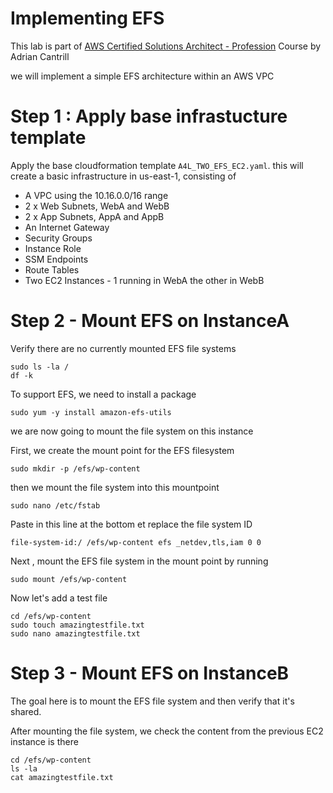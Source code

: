 # Implementing EFS

This lab is part of [AWS Certified Solutions Architect - Profession](https://learn.cantrill.io/p/aws-certified-solutions-architect-professional) Course by Adrian Cantrill

we will implement a simple EFS architecture within an AWS VPC

# Step 1 : Apply base infrastucture template

Apply the base cloudformation template `A4L_TWO_EFS_EC2.yaml`. this will create a basic infrastructure in us-east-1, consisting of

- A VPC using the 10.16.0.0/16 range
- 2 x Web Subnets, WebA and WebB
- 2 x App Subnets, AppA and AppB
- An Internet Gateway
- Security Groups
- Instance Role
- SSM Endpoints
- Route Tables
- Two EC2 Instances - 1 running in WebA the other in WebB

# Step 2 - Mount EFS on InstanceA

Verify there are no currently mounted EFS file systems
```
sudo ls -la /
df -k
````

To support EFS, we need to install a package

```
sudo yum -y install amazon-efs-utils
```

we are now going to mount the file system on this instance

First, we create the mount point for the EFS filesystem

```
sudo mkdir -p /efs/wp-content
```

then we mount the file system into this mountpoint

```
sudo nano /etc/fstab
```
Paste in this line at the bottom et replace the file system ID

```
file-system-id:/ /efs/wp-content efs _netdev,tls,iam 0 0
```
Next , mount the EFS file system in the mount point by running

```
sudo mount /efs/wp-content  
```
Now let's add a test file 
```
cd /efs/wp-content
sudo touch amazingtestfile.txt
sudo nano amazingtestfile.txt
```

# Step 3 - Mount EFS on InstanceB

The goal here is to mount the EFS file system and then verify that it's shared. 

After mounting the file system, we check the content from the previous EC2 instance is there

```
cd /efs/wp-content
ls -la
cat amazingtestfile.txt
```
